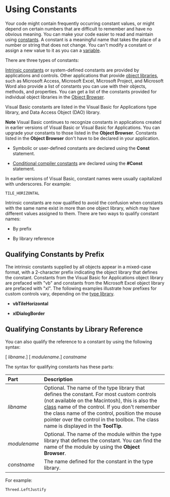 
# Using Constants

Your code might contain frequently occurring constant values, or might depend on certain numbers that are difficult to remember and have no obvious meaning. You can make your code easier to read and maintain using  [constants](b8bdf64f-5920-1ae9-16d0-b26d09524a30.md). A constant is a meaningful name that takes the place of a number or string that does not change. You can't modify a constant or assign a new value to it as you can a  [variable](b8bdf64f-5920-1ae9-16d0-b26d09524a30.md).

There are three types of constants:

 [Intrinsic constants](b8bdf64f-5920-1ae9-16d0-b26d09524a30.md) or system-defined constants are provided by applications and controls. Other applications that provide [object libraries](b8bdf64f-5920-1ae9-16d0-b26d09524a30.md), such as Microsoft Access, Microsoft Excel, Microsoft Project, and Microsoft Word also provide a list of constants you can use with their objects, methods, and properties. You can get a list of the constants provided for individual object libraries in the  [Object Browser](b8bdf64f-5920-1ae9-16d0-b26d09524a30.md).

Visual Basic constants are listed in the Visual Basic for Applications type library, and Data Access Object (DAO) library.

 **Note**  Visual Basic continues to recognize constants in applications created in earlier versions of Visual Basic or Visual Basic for Applications. You can upgrade your constants to those listed in the  **Object Browser**. Constants listed in the  **Object Browser** don't have to be declared in your application.



- Symbolic or user-defined constants are declared using the  **Const** statement.
    
-  [Conditional compiler constants](b8bdf64f-5920-1ae9-16d0-b26d09524a30.md) are declared using the **#Const** statement.
    

In earlier versions of Visual Basic, constant names were usually capitalized with underscores. For example:



```
TILE_HORIZONTAL 

```

Intrinsic constants are now qualified to avoid the confusion when constants with the same name exist in more than one object library, which may have different values assigned to them. There are two ways to qualify constant names:


- By prefix
    
- By library reference
    


## Qualifying Constants by Prefix

The intrinsic constants supplied by all objects appear in a mixed-case format, with a 2-character prefix indicating the object library that defines the constant. Constants from the Visual Basic for Applications object library are prefaced with "vb" and constants from the Microsoft Excel object library are prefaced with "xl". The following examples illustrate how prefixes for custom controls vary, depending on the  [type library](b8bdf64f-5920-1ae9-16d0-b26d09524a30.md).




-  **vbTileHorizontal**
    
-  **xlDialogBorder**
    



## Qualifying Constants by Library Reference

You can also qualify the reference to a constant by using the following syntax:

[ _libname_.] [ _modulename_.] _constname_

The syntax for qualifying constants has these parts:



|**Part**|**Description**|
|:-----|:-----|
| _libname_|Optional. The name of the type library that defines the constant. For most custom controls (not available on the Macintosh), this is also the  [class](b8bdf64f-5920-1ae9-16d0-b26d09524a30.md) name of the control. If you don't remember the class name of the control, position the mouse pointer over the control in the toolbox. The class name is displayed in the **ToolTip**.|
| _modulename_|Optional. The name of the module within the type library that defines the constant. You can find the name of the module by using the  **Object Browser**.|
| _constname_|The name defined for the constant in the type library.|




For example:




```
Threed.LeftJustify 

```

